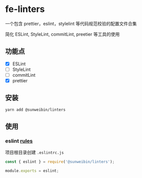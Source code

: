 # fe-linters
一个包含 prettier，eslint，stylelint 等代码规范校验的配置文件合集

简化 ESLint, StyleLint, commitLint, preetier 等工具的使用

## 功能点

- [x] ESLint
- [ ] StyleLint
- [ ] commitLint
- [x] prettier

## 安装

```bash
yarn add @sunweibin/linters
```

## 使用

### eslint [rules](/lib/eslint.js)

项目根目录创建 `.eslintrc.js`

```js
const { eslint } = require('@sunweibin/linters');

module.exports = eslint;
```
